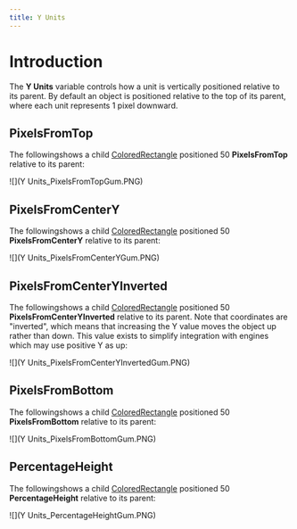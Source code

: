 ```yaml
---
title: Y Units
---
```


# Introduction

The **Y Units** variable controls how a unit is vertically positioned relative to its parent. By default an object is positioned relative to the top of its parent, where each unit represents 1 pixel downward.

## PixelsFromTop

The followingshows a child [ColoredRectangle](ColoredRectangle) positioned 50 **PixelsFromTop** relative to its parent:

![](Y Units_PixelsFromTopGum.PNG)

## PixelsFromCenterY

The followingshows a child [ColoredRectangle](ColoredRectangle) positioned 50 **PixelsFromCenterY** relative to its parent:

![](Y Units_PixelsFromCenterYGum.PNG)

## PixelsFromCenterYInverted

The followingshows a child [ColoredRectangle](ColoredRectangle) positioned 50 **PixelsFromCenterYInverted** relative to its parent. Note that coordinates are "inverted", which means that increasing the Y value moves the object up rather than down. This value exists to simplify integration with engines which may use positive Y as up:

![](Y Units_PixelsFromCenterYInvertedGum.PNG)

## PixelsFromBottom

The followingshows a child [ColoredRectangle](ColoredRectangle) positioned 50 **PixelsFromBottom** relative to its parent:

![](Y Units_PixelsFromBottomGum.PNG)

## PercentageHeight

The followingshows a child [ColoredRectangle](ColoredRectangle) positioned 50 **PercentageHeight** relative to its parent:

![](Y Units_PercentageHeightGum.PNG)
